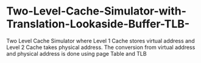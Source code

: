 # Two-Level-Cache-Simulator-with-Translation-Lookaside-Buffer-TLB-
Two Level Cache Simulator where Level 1 Cache stores virtual address and Level 2 Cache takes physical address. The conversion from virtual address and physical address is done using page Table and TLB
